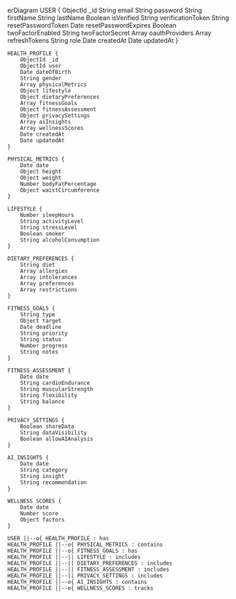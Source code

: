 erDiagram
    USER {
        ObjectId _id
        String email
        String password
        String firstName
        String lastName
        Boolean isVerified
        String verificationToken
        String resetPasswordToken
        Date resetPasswordExpires
        Boolean twoFactorEnabled
        String twoFactorSecret
        Array oauthProviders
        Array refreshTokens
        String role
        Date createdAt
        Date updatedAt
    }
    
    HEALTH_PROFILE {
        ObjectId _id
        ObjectId user
        Date dateOfBirth
        String gender
        Array physicalMetrics
        Object lifestyle
        Object dietaryPreferences
        Array fitnessGoals
        Object fitnessAssessment
        Object privacySettings
        Array aiInsights
        Array wellnessScores
        Date createdAt
        Date updatedAt
    }
    
    PHYSICAL_METRICS {
        Date date
        Object height
        Object weight
        Number bodyFatPercentage
        Object waistCircumference
    }
    
    LIFESTYLE {
        Number sleepHours
        String activityLevel
        String stressLevel
        Boolean smoker
        String alcoholConsumption
    }
    
    DIETARY_PREFERENCES {
        String diet
        Array allergies
        Array intolerances
        Array preferences
        Array restrictions
    }
    
    FITNESS_GOALS {
        String type
        Object target
        Date deadline
        String priority
        String status
        Number progress
        String notes
    }
    
    FITNESS_ASSESSMENT {
        Date date
        String cardioEndurance
        String muscularStrength
        String flexibility
        String balance
    }
    
    PRIVACY_SETTINGS {
        Boolean shareData
        String dataVisibility
        Boolean allowAIAnalysis
    }
    
    AI_INSIGHTS {
        Date date
        String category
        String insight
        String recommendation
    }
    
    WELLNESS_SCORES {
        Date date
        Number score
        Object factors
    }
    
    USER ||--o{ HEALTH_PROFILE : has
    HEALTH_PROFILE ||--o{ PHYSICAL_METRICS : contains
    HEALTH_PROFILE ||--o{ FITNESS_GOALS : has
    HEALTH_PROFILE ||--|| LIFESTYLE : includes
    HEALTH_PROFILE ||--|| DIETARY_PREFERENCES : includes
    HEALTH_PROFILE ||--|| FITNESS_ASSESSMENT : includes
    HEALTH_PROFILE ||--|| PRIVACY_SETTINGS : includes
    HEALTH_PROFILE ||--o{ AI_INSIGHTS : contains
    HEALTH_PROFILE ||--o{ WELLNESS_SCORES : tracks